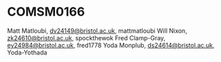 # COMSM0166
Matt Matloubi, dv24149@bristol.ac.uk, mattmatloubi
Will Nixon, zk24610@bristol.ac.uk, spockthewok
Fred Clamp-Gray, ey24984@bristol.ac.uk, fred1778
Yoda Monplub, ds24614@bristol.ac.uk, Yoda-Yothada
